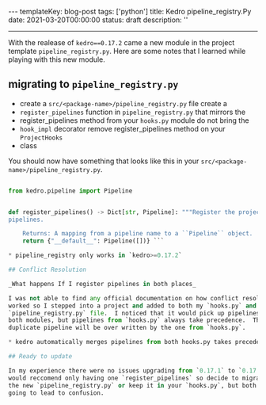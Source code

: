 --- templateKey: blog-post tags: ['python'] title: Kedro pipeline_registry.Py
date: 2021-03-20T00:00:00 status: draft description: ''

---

With the realease of `kedro==0.17.2` came a new module in the project template
`pipeline_registry.py`.  Here are some notes that I learned while playing with
this new module.

## migrating to `pipeline_registry.py`


* create a `src/<package-name>/pipeline_registry.py` file create a
* `register_pipelines` function in `pipeline_registry.py` that mirrors the
* register_pipelines method from your `hooks.py` module do not bring the
* `hook_impl` decorator remove register_pipelines method on your `ProjectHooks`
* class

You should now have something that looks like this in your
`src/<package-name>/pipeline_registry.py`.

``` python """Project pipelines.""" from typing import Dict

from kedro.pipeline import Pipeline


def register_pipelines() -> Dict[str, Pipeline]: """Register the project's
pipelines.

    Returns: A mapping from a pipeline name to a ``Pipeline`` object.  """
    return {"__default__": Pipeline([])} ```

* pipeline_registry only works in `kedro>=0.17.2`

## Conflict Resolution

_What happens If I register pipelines in both places_

I was not able to find any official documentation on how conflict resolution
worked so I stepped into a project and added to both my `hooks.py` and
`pipeline_registry.py` file.  I noticed that it would pick up pipelines from
both modules, but pipelines from `hooks.py` always take precedence.  The entire
duplicate pipeline will be over written by the one from `hooks.py`.

* kedro automatically merges pipelines from both hooks.py takes precedence

## Ready to update

In my experience there were no issues upgrading from `0.17.1` to `0.17.2`.  I
would reccomend only having one `register_pipelines` so decide to migrate to
the new `pipeline_registry.py` or keep it in your `hooks.py`, but both is only
going to lead to confusion.
